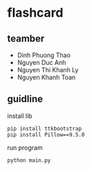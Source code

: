 # flashcard

## teamber

- Dinh Phuong Thao
- Nguyen Duc Anh
- Nguyen Thi Khanh Ly
- Nguyen Khanh Toan

## guidline

install lib
```
pip install ttkbootstrap
pip install Pillow==9.5.0
```

run program 
```
python main.py
```